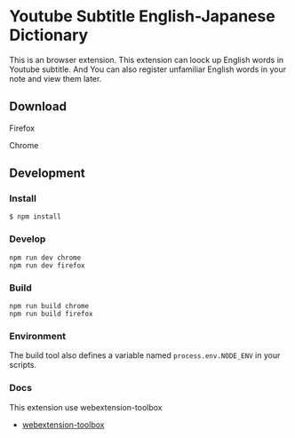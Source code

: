 # Youtube Subtitle English-Japanese Dictionary

This is an browser extension. This extension can loock up English words in Youtube subtitle. And You can also register unfamiliar English words in your note and view them later.

## Download

Firefox

Chrome



## Development

### Install

```
$ npm install
```

### Develop

    npm run dev chrome
    npm run dev firefox

### Build

    npm run build chrome
    npm run build firefox

### Environment

The build tool also defines a variable named `process.env.NODE_ENV` in your scripts. 

### Docs

This extension use webextension-toolbox

* [webextension-toolbox](https://github.com/HaNdTriX/webextension-toolbox)

